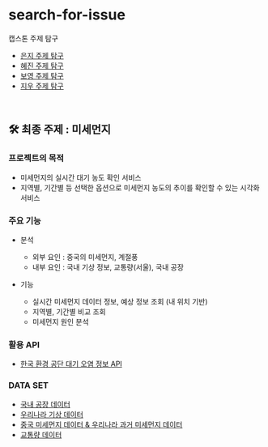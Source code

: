 # search-for-issue

캡스톤 주제 탐구

- [은지 주제 탐구](https://github.com/mju-capstone/search-for-issue/blob/master/eunji.md)
- [혜진 주제 탐구](https://github.com/hejin8307/search-for-issue/blob/patch-1/hyejin.md)
- [보영 주제 탐구](https://github.com/mju-capstone/search-for-issue/blob/master/boyoung.md)
- [지우 주제 탐구](https://github.com/mju-capstone/search-for-issue/blob/master/jiwoo.md)

<br/>

## 🛠 최종 주제 : 미세먼지

### 프로젝트의 목적

- 미세먼지의 실시간 대기 농도 확인  서비스
- 지역별, 기간별 등 선택한 옵션으로 미세먼지 농도의 추이를 확인할 수 있는 시각화 서비스

### 주요 기능

- 분석
  - 외부 요인 : 중국의 미세먼지, 계절풍
  - 내부 요인 : 국내 기상 정보, 교통량(서울), 국내 공장 
  
- 기능
  - 실시간 미세먼지 데이터 정보, 예상 정보 조회 (내 위치 기반)
  - 지역별, 기간별 비교 조회
  - 미세먼지 원인 분석


### 활용 API

- [한국 환경 공단 대기 오염 정보 API](https://www.data.go.kr/dataset/15000581/openapi.do)

### DATA SET

- [국내 공장 데이터](https://www.femis.go.kr/femispo/complexInfo/frequentStatList.do#none)
- [우리나라 기상 데이터](https://data.kma.go.kr/data/air/selectAmosRltmList.do?pgmNo=575)
- [중국 미세먼지 데이터 & 우리나라 과거 미세먼지 데이터](https://aqicn.org/data-platform/register/kr/)
- [교통량 데이터](https://topis.seoul.go.kr/refRoom/openRefRoom_2.do)
